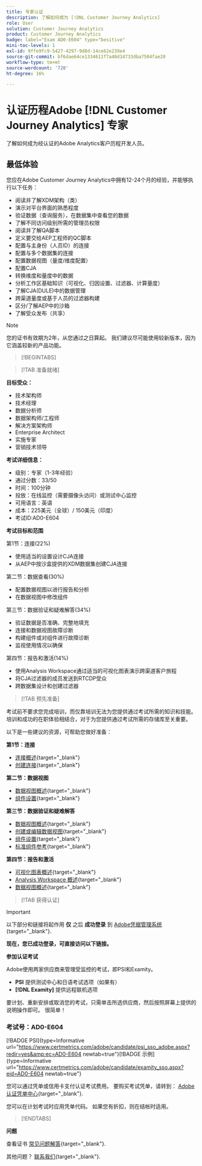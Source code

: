```yaml
---
title: 专家认证
description: 了解如何成为 [!DNL Customer Journey Analytics]
role: User
solution: Customer Journey Analytics
product: Customer Journey Analytics
badge: label="Exam AD0-E604" type="besitive"
mini-toc-levels: 1
exl-id: 9ffe9fc9-5427-4297-9d8d-14ce62e239e4
source-git-commit: bf6dae64ce1334611f7a40d14733dba7504fae20
workflow-type: tm+mt
source-wordcount: '728'
ht-degree: 16%

---
```


# 认证历程Adobe [!DNL Customer Journey Analytics] 专家

了解如何成为经认证的Adobe Analytics客户历程开发人员。

## 最低体验

您应在Adobe Customer Journey Analytics中拥有12-24个月的经验，并能够执行以下任务：

* 阅读并了解XDM架构（类）
* 演示对平台界面的熟悉程度
* 验证数据（查询服务），在数据集中查看您的数据
* 了解不同访问级别所需的管理员权限
* 阅读并了解QA脚本
* 定义要交给AEP工程师的QC脚本
* 配置与主身份（人员ID）的连接
* 配置与多个数据集的连接
* 配置数据视图（量度/维度配置）
* 配置CJA
* 转换维度和量度中的数据
* 分析工作区基础知识（可视化、归因设置、过滤器、计算量度）
* 了解CJA(DULE)中的数据管理
* 跨渠道量度或基于人员的过滤器构建
* 区分/了解AEP中的沙箱
* 了解受众发布（共享）

>[!NOTE]
>
>您的证书有效期为2年，从您通过之日算起。 我们建议尽可能使用较新版本，因为它涵盖较新的产品功能。

>[!BEGINTABS]

>[!TAB 准备就绪]

**目标受众：**

* 技术架构师
* 技术经理
* 数据分析师
* 数据架构师/工程师
* 解决方案架构师
* Enterprise Architect
* 实施专家
* 营销技术领导

**考试详细信息：**

* 级别：专家（1-3年经验）
* 通过分数：33/50
* 时间：100分钟
* 投放：在线监控（需要摄像头访问）或测试中心监控
* 可用语言：英语
* 成本：225美元（全球）/ 150美元（印度）
* 考试ID:AD0-E604

**考试目标和范围**

第1节：连接(22%)

* 使用适当的设置设计CJA连接
* 从AEP中按沙盒提供的XDM数据集创建CJA连接

第二节：数据查看(30%)

* 配置数据视图以进行报告和分析
* 在数据视图中修改组件

第三节：数据验证和疑难解答(34%)

* 验证数据是否准确、完整地填充
* 连接和数据视图故障诊断
* 构建组件或对组件进行故障诊断
* 监视使用情况以确保

第四节：报告和激活(14%)

* 使用Analysis Workspace通过适当的可视化图表演示跨渠道客户旅程
* 将CJA过滤器的成员发送到RTCDP受众
* 跨数据集设计和创建过滤器

>[!TAB 预先准备]

考试前不要求您完成培训，而仅靠培训无法为您提供通过考试所需的知识和技能。 培训和成功的在职体验相结合，对于为您提供通过考试所需的存储库至关重要。

以下是一些建议的资源，可帮助您做好准备：

**第1节：连接**

* [连接概述](https://experienceleague.adobe.com/docs/analytics-platform/using/cja-connections/overview.html?lang=zh-Hans){target="_blank"}
* [创建连接](https://experienceleague.adobe.com/docs/analytics-platform/using/cja-connections/create-connection.html?lang=en){target="_blank"}

**第二节：数据视图**

* [数据视图概述](https://experienceleague.adobe.com/docs/analytics-platform/using/cja-dataviews/data-views.html?lang=zh-Hans){target="_blank"}
* [组件设置](https://experienceleague.adobe.com/docs/analytics-platform/using/cja-dataviews/component-settings/overview.html?lang=zh-Hans){target="_blank"}

**第三节：数据验证和疑难解答**

* [数据视图概述](https://experienceleague.adobe.com/docs/analytics-platform/using/cja-dataviews/data-views.html?lang=zh-Hans){target="_blank"}
* [创建或编辑数据视图](https://experienceleague.adobe.com/docs/analytics-platform/using/cja-dataviews/create-dataview.html?lang=zh-Hans){target="_blank"}
* [组件设置](https://experienceleague.adobe.com/docs/analytics-platform/using/cja-dataviews/component-settings/overview.html?lang=zh-Hans){target="_blank"}
* [标准组件参考](https://experienceleague.adobe.com/docs/analytics-platform/using/cja-dataviews/component-reference.html?lang=en){target="_blank"}

**第四节：报告和激活**

* [可视化图表概述](https://experienceleague.adobe.com/docs/analytics-platform/using/cja-workspace/visualizations/freeform-analysis-visualizations.html?lang=en){target="_blank"}
* [Analysis Workspace 概述](https://experienceleague.adobe.com/docs/analytics-platform/using/cja-workspace/home.html?lang=en){target="_blank"}
* [数据视图概述](https://experienceleague.adobe.com/docs/analytics-platform/using/cja-dataviews/data-views.html?lang=zh-Hans){target="_blank"}

>[!TAB 获得认证]

>[!IMPORTANT]
>
>以下部分和链接将起作用 **仅**  之后 **成功登录** 到 [Adobe凭据管理系统](http://www.certmetrics.com/adobe){target="_blank"}.


**现在，您已成功登录，可直接访问以下链接。**

**参加认证考试**

Adobe使用两家供应商来管理受监控的考试，即PSI和Examity。

* **PSI** 提供测试中心和日语考试选项（如果有）
* **[!DNL Examity]** 提供远程联机选项

要计划、重新安排或取消您的考试，只需单击所选供应商，然后按照屏幕上提供的说明操作即可。 很简单！

### 考试号：AD0-E604

[!BADGE PSI]{type=Informative url="https://www.certmetrics.com/adobe/candidate/psi_sso_adobe.aspx?redir=yes&amp;ec=AD0-E604 newtab=true"}[!BADGE 示例]{type=Informative url="https://www.certmetrics.com/adobe/candidate/examity_sso.aspx?eid=AD0-E604 newtab=true"}

您可以通过凭单或信用卡支付认证考试费用。 要购买考试凭单，请转到： [Adobe认证凭单中心](https://market.xvoucher.com/adobe/global){target="_blank"}.

您可以在计划考试时应用凭单代码。 如果您有折扣，则在结帐时适用。

>[!ENDTABS]

**问题**

查看证书 [常见问题解答](https://experienceleague.adobe.com/docs/certification/certification/faq.html?lang=en){target="_blank"}.

其他问题？ [联系我们](mailto:certif@adobe.com){target="_blank"}.
